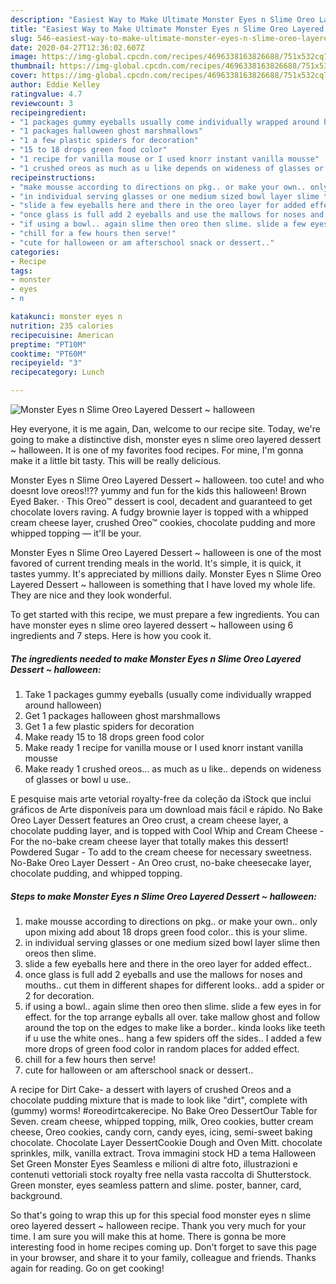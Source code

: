 ```yaml
---
description: "Easiest Way to Make Ultimate Monster Eyes n Slime Oreo Layered Dessert ~ halloween"
title: "Easiest Way to Make Ultimate Monster Eyes n Slime Oreo Layered Dessert ~ halloween"
slug: 546-easiest-way-to-make-ultimate-monster-eyes-n-slime-oreo-layered-dessert-halloween
date: 2020-04-27T12:36:02.607Z
image: https://img-global.cpcdn.com/recipes/4696338163826688/751x532cq70/monster-eyes-n-slime-oreo-layered-dessert-halloween-recipe-main-photo.jpg
thumbnail: https://img-global.cpcdn.com/recipes/4696338163826688/751x532cq70/monster-eyes-n-slime-oreo-layered-dessert-halloween-recipe-main-photo.jpg
cover: https://img-global.cpcdn.com/recipes/4696338163826688/751x532cq70/monster-eyes-n-slime-oreo-layered-dessert-halloween-recipe-main-photo.jpg
author: Eddie Kelley
ratingvalue: 4.7
reviewcount: 3
recipeingredient:
- "1 packages gummy eyeballs usually come individually wrapped around halloween"
- "1 packages halloween ghost marshmallows"
- "1 a few plastic spiders for decoration"
- "15 to 18 drops green food color"
- "1 recipe for vanilla mouse or I used knorr instant vanilla mousse"
- "1 crushed oreos as much as u like depends on wideness of glasses or bowl u use"
recipeinstructions:
- "make mousse according to directions on pkg.. or make your own.. only upon mixing add about 18 drops green food color.. this is your slime."
- "in individual serving glasses or one medium sized bowl layer slime then oreos then slime."
- "slide a few eyeballs here and there in the oreo layer for added effect.."
- "once glass is full add 2 eyeballs and use the mallows for noses and mouths.. cut them in different shapes for different looks.. add a spider or 2 for decoration."
- "if using a bowl.. again slime then oreo then slime. slide a few eyes in for effect. for the top arrange eyballs all over. take mallow ghost and follow around the top on the edges to make like a border.. kinda looks like teeth if u use the white ones.. hang a few spiders off the sides.. I added a few more drops of green food color in random places for added effect."
- "chill for a few hours then serve!"
- "cute for halloween or am afterschool snack or dessert.."
categories:
- Recipe
tags:
- monster
- eyes
- n

katakunci: monster eyes n 
nutrition: 235 calories
recipecuisine: American
preptime: "PT10M"
cooktime: "PT60M"
recipeyield: "3"
recipecategory: Lunch

---
```



![Monster Eyes n Slime Oreo Layered Dessert ~ halloween](https://img-global.cpcdn.com/recipes/4696338163826688/751x532cq70/monster-eyes-n-slime-oreo-layered-dessert-halloween-recipe-main-photo.jpg)

Hey everyone, it is me again, Dan, welcome to our recipe site. Today, we're going to make a distinctive dish, monster eyes n slime oreo layered dessert ~ halloween. It is one of my favorites food recipes. For mine, I'm gonna make it a little bit tasty. This will be really delicious.

Monster Eyes n Slime Oreo Layered Dessert ~ halloween. too cute! and who doesnt love oreos!!?? yummy and fun for the kids this halloween! Brown Eyed Baker. · This Oreo™ dessert is cool, decadent and guaranteed to get chocolate lovers raving. A fudgy brownie layer is topped with a whipped cream cheese layer, crushed Oreo™ cookies, chocolate pudding and more whipped topping — it&#39;ll be your.

Monster Eyes n Slime Oreo Layered Dessert ~ halloween is one of the most favored of current trending meals in the world. It's simple, it is quick, it tastes yummy. It's appreciated by millions daily. Monster Eyes n Slime Oreo Layered Dessert ~ halloween is something that I have loved my whole life. They are nice and they look wonderful.


To get started with this recipe, we must prepare a few ingredients. You can have monster eyes n slime oreo layered dessert ~ halloween using 6 ingredients and 7 steps. Here is how you cook it.

<!--inarticleads1-->

##### The ingredients needed to make Monster Eyes n Slime Oreo Layered Dessert ~ halloween:

1. Take 1 packages gummy eyeballs (usually come individually wrapped around halloween)
1. Get 1 packages halloween ghost marshmallows
1. Get 1 a few plastic spiders for decoration
1. Make ready 15 to 18 drops green food color
1. Make ready 1 recipe for vanilla mouse or I used knorr instant vanilla mousse
1. Make ready 1 crushed oreos... as much as u like.. depends on wideness of glasses or bowl u use..


E pesquise mais arte vetorial royalty-free da coleção da iStock que inclui gráficos de Arte disponíveis para um download mais fácil e rápido. No Bake Oreo Layer Dessert features an Oreo crust, a cream cheese layer, a chocolate pudding layer, and is topped with Cool Whip and Cream Cheese - For the no-bake cream cheese layer that totally makes this dessert! Powdered Sugar - To add to the cream cheese for necessary sweetness. No-Bake Oreo Layer Dessert - An Oreo crust, no-bake cheesecake layer, chocolate pudding, and whipped topping. 

<!--inarticleads2-->

##### Steps to make Monster Eyes n Slime Oreo Layered Dessert ~ halloween:

1. make mousse according to directions on pkg.. or make your own.. only upon mixing add about 18 drops green food color.. this is your slime.
1. in individual serving glasses or one medium sized bowl layer slime then oreos then slime.
1. slide a few eyeballs here and there in the oreo layer for added effect..
1. once glass is full add 2 eyeballs and use the mallows for noses and mouths.. cut them in different shapes for different looks.. add a spider or 2 for decoration.
1. if using a bowl.. again slime then oreo then slime. slide a few eyes in for effect. for the top arrange eyballs all over. take mallow ghost and follow around the top on the edges to make like a border.. kinda looks like teeth if u use the white ones.. hang a few spiders off the sides.. I added a few more drops of green food color in random places for added effect.
1. chill for a few hours then serve!
1. cute for halloween or am afterschool snack or dessert..


A recipe for Dirt Cake- a dessert with layers of crushed Oreos and a chocolate pudding mixture that is made to look like &#34;dirt&#34;, complete with (gummy) worms! #oreodirtcakerecipe. No Bake Oreo DessertOur Table for Seven. cream cheese, whipped topping, milk, Oreo cookies, butter cream cheese, Oreo cookies, candy corn, candy eyes, icing, semi-sweet baking chocolate. Chocolate Layer DessertCookie Dough and Oven Mitt. chocolate sprinkles, milk, vanilla extract. Trova immagini stock HD a tema Halloween Set Green Monster Eyes Seamless e milioni di altre foto, illustrazioni e contenuti vettoriali stock royalty free nella vasta raccolta di Shutterstock. Green monster, eyes seamless pattern and slime. poster, banner, card, background. 

So that's going to wrap this up for this special food monster eyes n slime oreo layered dessert ~ halloween recipe. Thank you very much for your time. I am sure you will make this at home. There is gonna be more interesting food in home recipes coming up. Don't forget to save this page in your browser, and share it to your family, colleague and friends. Thanks again for reading. Go on get cooking!
